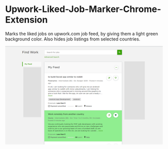 # Upwork-Liked-Job-Marker-Chrome-Extension
Marks the liked jobs on upwork.com job feed, by giving them a light green background color. Also hides job listings from selected countries.

![Screenshot](https://github.com/erhanalankus/Upwork-Liked-Job-Marker-Chrome-Extension/blob/master/screenshot.png)

